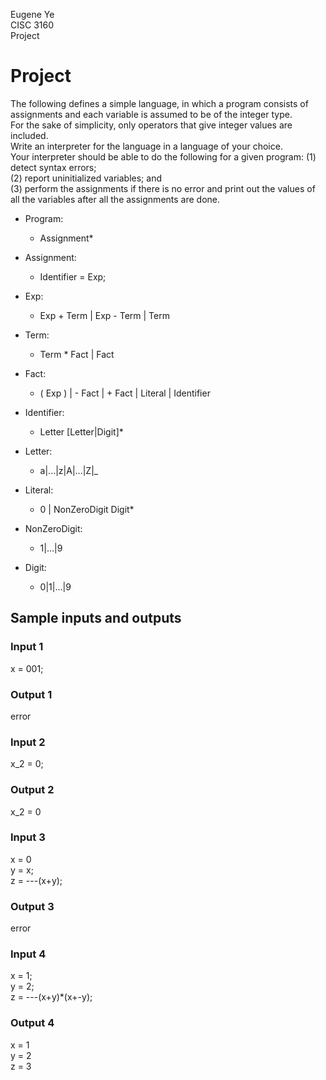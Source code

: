 Eugene Ye  
CISC 3160  
Project  


# Project

The following defines a simple language, in which a program consists of assignments and each variable is assumed to be of the integer type.  
For the sake of simplicity, only operators that give integer values are included.  
Write an interpreter for the language in a language of your choice.  
Your interpreter should be able to do the following for a given program: 
  (1) detect syntax errors;  
  (2) report uninitialized variables; and  
  (3) perform the assignments if there is no error and print out the values of all the variables after all the assignments are done.  

* Program:
 	* Assignment*

* Assignment:
  * Identifier = Exp;

* Exp: 
 	* Exp + Term | Exp - Term | Term

* Term:
 	* Term * Fact  | Fact

* Fact:
 	* ( Exp ) | - Fact | + Fact | Literal | Identifier

* Identifier:
 	* Letter \[Letter|Digit]*

* Letter:
 	* a|...|z|A|...|Z|_

* Literal:
 	* 0 | NonZeroDigit Digit*
    		
* NonZeroDigit:
 	* 1|...|9

* Digit:
 	* 0|1|...|9


## Sample inputs and outputs
### Input 1

   x = 001;

### Output 1

   error

### Input 2

   x_2 = 0;

### Output 2

   x_2 = 0

### Input 3

   x = 0  
   y = x;  
   z = ---(x+y);  

### Output 3

   error

### Input 4

   x = 1;  
   y = 2;  
   z = ---(x+y)*(x+-y);  

### Output 4

   x = 1  
   y = 2  
   z = 3  

